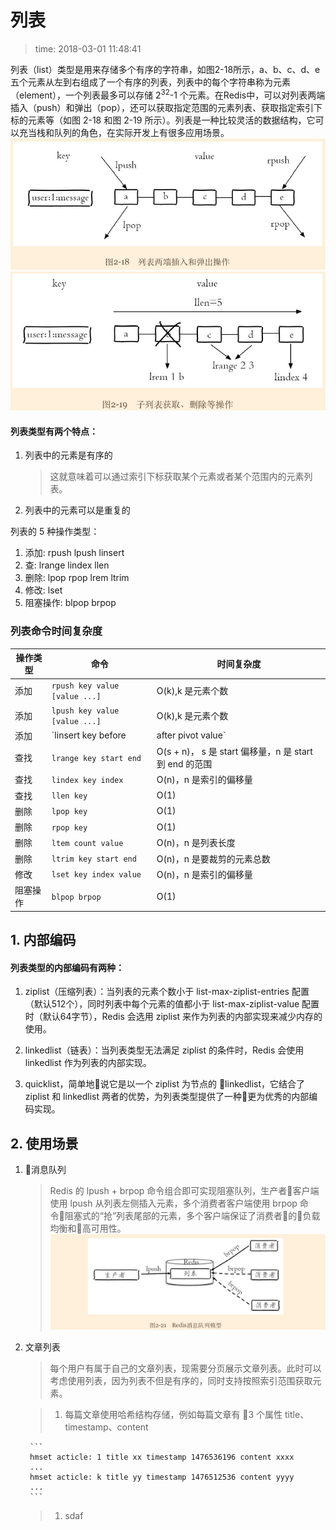 # 列表
>time: 2018-03-01 11:48:41


列表（list）类型是用来存储多个有序的字符串，如图2-18所示，a、b、c、d、e 五个元素从左到右组成了一个有序的列表，列表中的每个字符串称为元素（element），一个列表最多可以存储 2<sup>32</sup>-1 个元素。在Redis中，可以对列表两端插入（push）和弹出（pop），还可以获取指定范围的元素列表、获取指定索引下标的元素等（如图 2-18 和图 2-19 所示）。列表是一种比较灵活的数据结构，它可以充当栈和队列的角色，在实际开发上有很多应用场景。  
![](../.images/list_1.png)
![](../.images/list_2.png)

#### 列表类型有两个特点：
1. 列表中的元素是有序的
    >这就意味着可以通过索引下标获取某个元素或者某个范围内的元素列表。
1. 列表中的元素可以是重复的

列表的 5 种操作类型：
1. 添加: rpush lpush linsert
1. 查: lrange lindex llen
1. 删除: lpop rpop lrem ltrim
1. 修改: lset
1. 阻塞操作: blpop brpop

### 列表命令时间复杂度

| 操作类型 | 命令 | 时间复杂度 |
|---|---|---|
| 添加 | `rpush key value [value ...]` | O(k),k 是元素个数 |
| 添加 | `lpush key value [value ...]` | O(k),k 是元素个数 |
| 添加 | `linsert key before|after pivot value` | O(n)，n 是 pivot 距离列表头或尾的距离 |
| 查找 | `lrange key start end` | O(s + n)， s 是 start 偏移量，n 是 start 到 end 的范围 |
| 查找 | `lindex key index` | O(n)，n 是索引的偏移量 |
| 查找 | `llen key` | O(1) |
| 删除 | `lpop key` | O(1) |
| 删除 | `rpop key` | O(1) |
| 删除 | `ltem count value` | O(n)，n 是列表长度 |
| 删除 | `ltrim key start end` | O(n)，n 是要裁剪的元素总数 |
| 修改 | `lset key index value` | O(n)，n 是索引的偏移量 |
| 阻塞操作 | `blpop brpop` | O(1) |

## 1. 内部编码

#### 列表类型的内部编码有两种：
1. ziplist（压缩列表）：当列表的元素个数小于 list-max-ziplist-entries 配置（默认512个），同时列表中每个元素的值都小于 list-max-ziplist-value 配置时（默认64字节），Redis 会选用 ziplist 来作为列表的内部实现来减少内存的使用。

1. linkedlist（链表）：当列表类型无法满足 ziplist 的条件时，Redis 会使用 linkedlist 作为列表的内部实现。

1. quicklist，简单地说它是以一个 ziplist 为节点的 linkedlist，它结合了 ziplist 和 linkedlist 两者的优势，为列表类型提供了一种更为优秀的内部编码实现。

## 2. 使用场景
1. 消息队列
    >Redis 的 lpush + brpop  命令组合即可实现阻塞队列，生产者客户端使用 lpush 从列表左侧插入元素，多个消费者客户端使用 brpop 命令阻塞式的“抢”列表尾部的元素，多个客户端保证了消费者的负载均衡和高可用性。
    ![](../.images/redis_message_duilie.png)
1. 文章列表
    >每个用户有属于自己的文章列表，现需要分页展示文章列表。此时可以考虑使用列表，因为列表不但是有序的，同时支持按照索引范围获取元素。
    
    >1. 每篇文章使用哈希结构存储，例如每篇文章有 3 个属性 title、timestamp、content
        
        ```
        hmset acticle: 1 title xx timestamp 1476536196 content xxxx 
        ... 
        hmset acticle: k title yy timestamp 1476512536 content yyyy 
        ...
        ```
    >1. sdaf